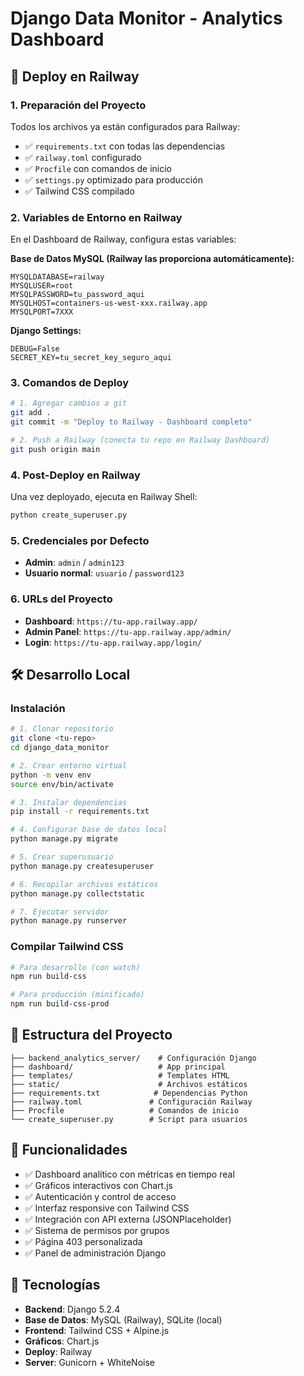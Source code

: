 # Django Data Monitor - Analytics Dashboard

## 🚀 Deploy en Railway

### 1. Preparación del Proyecto
Todos los archivos ya están configurados para Railway:
- ✅ `requirements.txt` con todas las dependencias
- ✅ `railway.toml` configurado
- ✅ `Procfile` con comandos de inicio
- ✅ `settings.py` optimizado para producción
- ✅ Tailwind CSS compilado

### 2. Variables de Entorno en Railway
En el Dashboard de Railway, configura estas variables:

**Base de Datos MySQL (Railway las proporciona automáticamente):**
```
MYSQLDATABASE=railway
MYSQLUSER=root  
MYSQLPASSWORD=tu_password_aqui
MYSQLHOST=containers-us-west-xxx.railway.app
MYSQLPORT=7XXX
```

**Django Settings:**
```
DEBUG=False
SECRET_KEY=tu_secret_key_seguro_aqui
```

### 3. Comandos de Deploy
```bash
# 1. Agregar cambios a git
git add .
git commit -m "Deploy to Railway - Dashboard completo"

# 2. Push a Railway (conecta tu repo en Railway Dashboard)
git push origin main
```

### 4. Post-Deploy en Railway
Una vez deployado, ejecuta en Railway Shell:
```bash
python create_superuser.py
```

### 5. Credenciales por Defecto
- **Admin**: `admin` / `admin123`
- **Usuario normal**: `usuario` / `password123`

### 6. URLs del Proyecto
- **Dashboard**: `https://tu-app.railway.app/`
- **Admin Panel**: `https://tu-app.railway.app/admin/`
- **Login**: `https://tu-app.railway.app/login/`

## 🛠️ Desarrollo Local

### Instalación
```bash
# 1. Clonar repositorio
git clone <tu-repo>
cd django_data_monitor

# 2. Crear entorno virtual
python -m venv env
source env/bin/activate

# 3. Instalar dependencias
pip install -r requirements.txt

# 4. Configurar base de datos local
python manage.py migrate

# 5. Crear superusuario
python manage.py createsuperuser

# 6. Recopilar archivos estáticos
python manage.py collectstatic

# 7. Ejecutar servidor
python manage.py runserver
```

### Compilar Tailwind CSS
```bash
# Para desarrollo (con watch)
npm run build-css

# Para producción (minificado)
npm run build-css-prod
```

## 📁 Estructura del Proyecto
```
├── backend_analytics_server/    # Configuración Django
├── dashboard/                   # App principal
├── templates/                   # Templates HTML
├── static/                      # Archivos estáticos
├── requirements.txt            # Dependencias Python
├── railway.toml               # Configuración Railway
├── Procfile                   # Comandos de inicio
└── create_superuser.py        # Script para usuarios
```

## 🎯 Funcionalidades
- ✅ Dashboard analítico con métricas en tiempo real
- ✅ Gráficos interactivos con Chart.js
- ✅ Autenticación y control de acceso
- ✅ Interfaz responsive con Tailwind CSS
- ✅ Integración con API externa (JSONPlaceholder)
- ✅ Sistema de permisos por grupos
- ✅ Página 403 personalizada
- ✅ Panel de administración Django

## 🔧 Tecnologías
- **Backend**: Django 5.2.4
- **Base de Datos**: MySQL (Railway), SQLite (local)
- **Frontend**: Tailwind CSS + Alpine.js
- **Gráficos**: Chart.js
- **Deploy**: Railway
- **Server**: Gunicorn + WhiteNoise